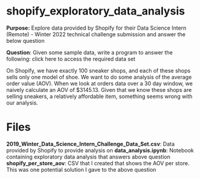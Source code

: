 # shopify_exploratory_data_analysis
**Purpose:** Explore data provided by Shopify for their Data Science Intern (Remote) - Winter 2022 technical challenge submission and answer the below question

**Question**: Given some sample data, write a program to answer the following: click here to access the required data set

On Shopify, we have exactly 100 sneaker shops, and each of these shops sells only one model of shoe. We want to do some analysis of the average order value (AOV). When we look at orders data over a 30 day window, we naively calculate an AOV of $3145.13. Given that we know these shops are selling sneakers, a relatively affordable item, something seems wrong with our analysis. 

# Files
**2019_Winter_Data_Science_Intern_Challenge_Data_Set.csv**: Data provided by Shopify to provide analysis on
**data_analysis.ipynb**: Notebook containing exploratory data analysis that answers above question
**shopify_per_store_aov**: CSV that I created that shows the AOV per store. This was one potential solution I gave to the above question